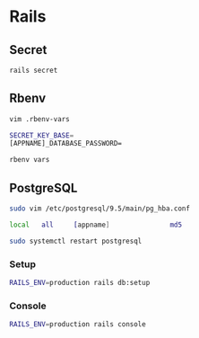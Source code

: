 # Rails

## Secret

```sh
rails secret
```

## Rbenv

```sh
vim .rbenv-vars

SECRET_KEY_BASE=
[APPNAME]_DATABASE_PASSWORD=

rbenv vars
```

## PostgreSQL

```sh
sudo vim /etc/postgresql/9.5/main/pg_hba.conf

local	all		[appname]				md5

sudo systemctl restart postgresql
```

### Setup

```sh
RAILS_ENV=production rails db:setup
```

### Console

```sh
RAILS_ENV=production rails console
```
